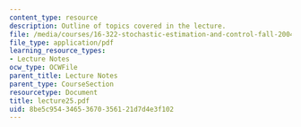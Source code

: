 ```yaml
---
content_type: resource
description: Outline of topics covered in the lecture.
file: /media/courses/16-322-stochastic-estimation-and-control-fall-2004/8be5c95434653670356121d7d4e3f102_lecture25.pdf
file_type: application/pdf
learning_resource_types:
- Lecture Notes
ocw_type: OCWFile
parent_title: Lecture Notes
parent_type: CourseSection
resourcetype: Document
title: lecture25.pdf
uid: 8be5c954-3465-3670-3561-21d7d4e3f102
---
```

